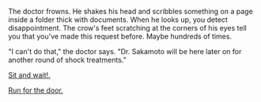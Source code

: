 The doctor frowns. He shakes his head and scribbles something on a page inside a folder 
thick with documents. When he looks up, you detect disappointment. The crow's feet 
scratching at the corners of his eyes tell you that you've made this request before. 
Maybe hundreds of times.

"I can't do that," the doctor says. "Dr. Sakamoto will be here later on for another round 
of shock treatments."

[Sit and wait!.](../../marshmallow.md)

[Run for the door.](run-for-the-door/run-for-the-door.md)